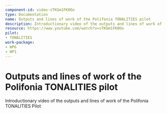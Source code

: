 ```yaml
---
component-id: video-sTKGm1FK0Oo
type: Documentation
name: Outputs and lines of work of the Polifonia TONALITIES pilot
description: Introductionary video of the outputs and lines of work of the Polifonia TONALITIES Pilot
resource: https://www.youtube.com/watch?v=sTKGm1FK0Oo
pilot:
- TONALITIES
work-package:
- WP6
- WP1
---
```


# Outputs and lines of work of the Polifonia TONALITIES pilot

Introductionary video of the outputs and lines of work of the Polifonia TONALITIES Pilot

